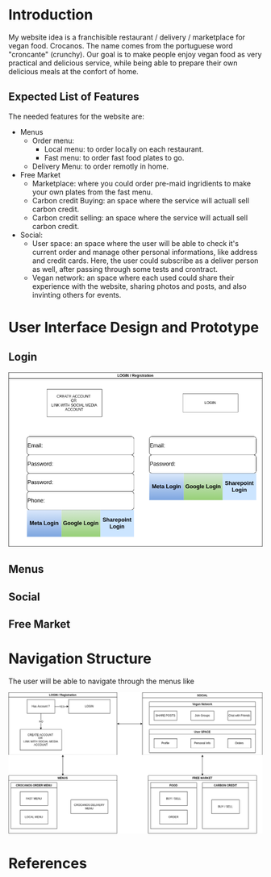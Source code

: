 # Introduction

My website idea is a franchisible restaurant / delivery / marketplace for vegan food. Crocanos. The name comes from the portuguese word "croncante" (crunchy).
Our goal is to make people enjoy vegan food as very practical and delicious service, while being able to prepare their own delicious meals at the confort of home.

## Expected List of Features

The needed features for the website are:

* Menus
    * Order menu: 
        * Local menu: to order locally on each restaurant.
        * Fast menu: to order fast food plates to go.
    * Delivery Menu: to order remotly in home.
* Free Market    
    * Marketplace: where you could order pre-maid ingridients to make your own plates from the fast menu.
    * Carbon credit Buying: an space where the service will actuall sell carbon credit.
    * Carbon credit selling: an space where the service will actuall sell carbon credit.
* Social:
    * User space: an space where the user will be able to check it's current order and manage other personal informations, like address and credit cards. Here, the user could subscribe as a deliver person as well, after passing through some tests and crontract.
    * Vegan network: an space where each used could share their experience with the website, sharing photos and posts, and also invinting others for events.


# User Interface Design and Prototype

## Login

![alt](./draws/login_interface.png)

## Menus

## Social

## Free Market

# Navigation Structure

The user will be able to navigate through the menus like 

![alt](./draws/navigation.png)

# References